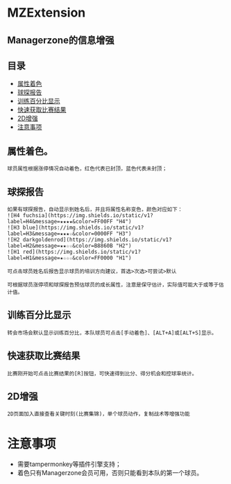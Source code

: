 # MZExtension
## Managerzone的信息增强

## 目录
* [属性着色](#属性着色)
* [球探报告](#球探报告)
* [训练百分比显示](#训练百分比显示)
* [快速获取比赛结果](#快速获取比赛结果)
* [2D增强](#2D增强)
* [注意事项](#注意事项)


## 属性着色。
	球员属性根据涨停情况自动着色，红色代表已封顶，蓝色代表未封顶；  

## 球探报告
	如果有球探报告，自动显示到姓名后，并且将属性名称变色，颜色对应如下：  
	![H4 fuchsia](https://img.shields.io/static/v1?label=H4&message=★★★★&color=FF00FF "H4")  
	![H3 blue](https://img.shields.io/static/v1?label=H3&message=★★★☆&color=0000FF "H3")  
	![H2 darkgoldenrod](https://img.shields.io/static/v1?label=H2&message=★★☆☆&color=B8860B "H2")  
	![H1 red](https://img.shields.io/static/v1?label=H1&message=★☆☆☆&color=FF0000 "H1")  

	可点击球员姓名后报告显示球员的培训方向建议，首选>次选>可尝试>默认  
	
	可根据球员涨停项和球探报告预估球员的成长属性，注意是保守估计，实际值可能大于或等于估计值。  

## 训练百分比显示
	转会市场会默认显示训练百分比，本队球员可点击[手动着色]、[ALT+A]或[ALT+S]显示。


## 快速获取比赛结果
	比赛刚开始可点击比赛结果的[R]按钮，可快速得到比分、得分机会和控球率统计。


## 2D增强
	2D页面加入直接查看关键时刻(比赛集锦)，单个球员动作，复制战术等增强功能


# 注意事项
* 需要tampermonkey等插件引擎支持；  
* 着色只有Managerzone会员可用，否则只能看到本队的第一个球员。 
